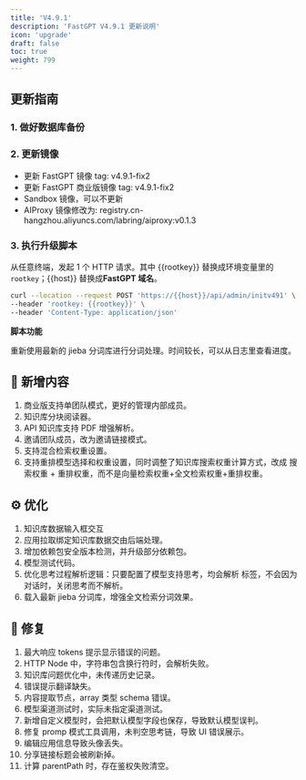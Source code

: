```yaml
---
title: 'V4.9.1'
description: 'FastGPT V4.9.1 更新说明'
icon: 'upgrade'
draft: false
toc: true
weight: 799
---
```


## 更新指南

### 1. 做好数据库备份

### 2. 更新镜像

- 更新 FastGPT 镜像 tag: v4.9.1-fix2
- 更新 FastGPT 商业版镜像 tag: v4.9.1-fix2
- Sandbox 镜像，可以不更新
- AIProxy 镜像修改为: registry.cn-hangzhou.aliyuncs.com/labring/aiproxy:v0.1.3

### 3. 执行升级脚本

从任意终端，发起 1 个 HTTP 请求。其中 {{rootkey}} 替换成环境变量里的 `rootkey`；{{host}} 替换成**FastGPT 域名**。

```bash
curl --location --request POST 'https://{{host}}/api/admin/initv491' \
--header 'rootkey: {{rootkey}}' \
--header 'Content-Type: application/json'
```

**脚本功能**

重新使用最新的 jieba 分词库进行分词处理。时间较长，可以从日志里查看进度。

## 🚀 新增内容

1. 商业版支持单团队模式，更好的管理内部成员。
2. 知识库分块阅读器。
3. API 知识库支持 PDF 增强解析。
4. 邀请团队成员，改为邀请链接模式。
5. 支持混合检索权重设置。
6. 支持重排模型选择和权重设置，同时调整了知识库搜索权重计算方式，改成 搜索权重 + 重排权重，而不是向量检索权重+全文检索权重+重排权重。

## ⚙️ 优化

1. 知识库数据输入框交互
2. 应用拉取绑定知识库数据交由后端处理。
3. 增加依赖包安全版本检测，并升级部分依赖包。
4. 模型测试代码。
5. 优化思考过程解析逻辑：只要配置了模型支持思考，均会解析 <think> 标签，不会因为对话时，关闭思考而不解析。
6. 载入最新 jieba 分词库，增强全文检索分词效果。

## 🐛 修复

1. 最大响应 tokens 提示显示错误的问题。
2. HTTP Node 中，字符串包含换行符时，会解析失败。
3. 知识库问题优化中，未传递历史记录。
4. 错误提示翻译缺失。
5. 内容提取节点，array 类型 schema 错误。
6. 模型渠道测试时，实际未指定渠道测试。
7. 新增自定义模型时，会把默认模型字段也保存，导致默认模型误判。
8. 修复 promp 模式工具调用，未判空思考链，导致 UI 错误展示。
9. 编辑应用信息导致头像丢失。
10. 分享链接标题会被刷新掉。
11. 计算 parentPath 时，存在鉴权失败清空。
